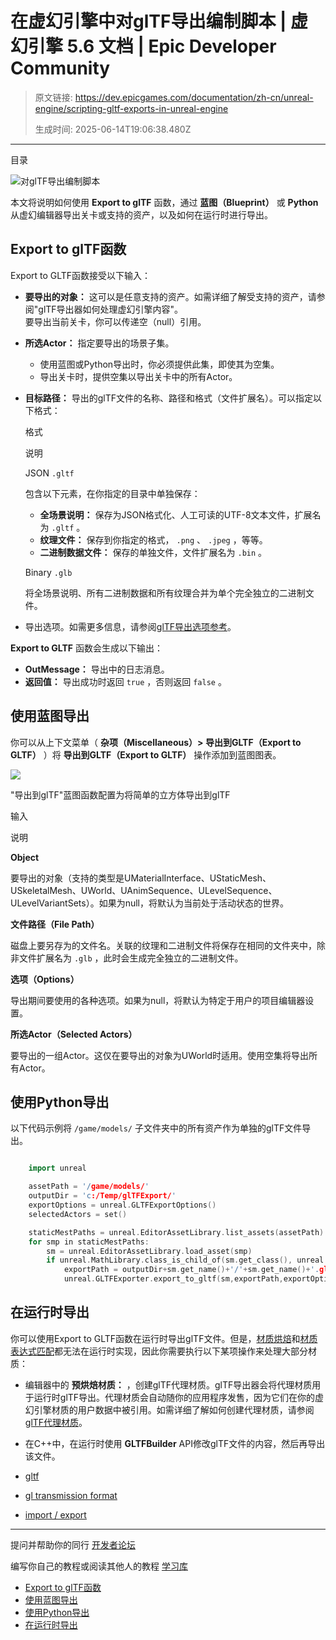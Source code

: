 # 在虚幻引擎中对glTF导出编制脚本 | 虚幻引擎 5.6 文档 | Epic Developer Community

> 原文链接: https://dev.epicgames.com/documentation/zh-cn/unreal-engine/scripting-gltf-exports-in-unreal-engine
> 
> 生成时间: 2025-06-14T19:06:38.480Z

---

目录

![对glTF导出编制脚本](https://dev.epicgames.com/community/api/documentation/image/651ba476-b6f1-4580-a9ec-6cee9f7dc118?resizing_type=fill&width=1920&height=335)

本文将说明如何使用 **Export to glTF** 函数，通过 **蓝图（Blueprint）** 或 **Python** 从虚幻编辑器导出关卡或支持的资产，以及如何在运行时进行导出。

## Export to glTF函数

Export to GLTF函数接受以下输入：

-   **要导出的对象：** 这可以是任意支持的资产。如需详细了解受支持的资产，请参阅"glTF导出器如何处理虚幻引擎内容"。  
    要导出当前关卡，你可以传递空（null）引用。
-   **所选Actor：** 指定要导出的场景子集。
    -   使用蓝图或Python导出时，你必须提供此集，即使其为空集。
    -   导出关卡时，提供空集以导出关卡中的所有Actor。
-   **目标路径：** 导出的glTF文件的名称、路径和格式（文件扩展名）。可以指定以下格式：
    
    格式
    
    说明
    
    JSON `.gltf`
    
    包含以下元素，在你指定的目录中单独保存：
    
    -   **全场景说明：** 保存为JSON格式化、人工可读的UTF-8文本文件，扩展名为 `.gltf` 。
    -   **纹理文件：** 保存到你指定的格式， `.png` 、 `.jpeg` ，等等。
    -   **二进制数据文件：** 保存的单独文件，文件扩展名为 `.bin` 。
    
    Binary `.glb`
    
    将全场景说明、所有二进制数据和所有纹理合并为单个完全独立的二进制文件。
    
-   导出选项。如需更多信息，请参阅[glTF导出选项参考](/documentation/zh-cn/unreal-engine/exporting-unreal-engine-content-to-gltf#gltf%E5%AF%BC%E5%87%BA%E9%80%89%E9%A1%B9%E5%8F%82%E8%80%83)。

**Export to GLTF** 函数会生成以下输出：

-   **OutMessage：** 导出中的日志消息。
-   **返回值：** 导出成功时返回 `true` ，否则返回 `false` 。

## 使用蓝图导出

你可以从上下文菜单（ **杂项（Miscellaneous）> 导出到GLTF（Export to GLTF）** ）将 **导出到GLTF（Export to GLTF）** 操作添加到蓝图图表。

![](https://d1iv7db44yhgxn.cloudfront.net/documentation/images/40356d3b-0e86-4b3d-a0d4-7569b4ea04b6/ue5_2-bp-export-to-gltf.png)

"导出到glTF"蓝图函数配置为将简单的立方体导出到glTF

输入

说明

**Object**

要导出的对象（支持的类型是UMaterialInterface、UStaticMesh、USkeletalMesh、UWorld、UAnimSequence、ULevelSequence、ULevelVariantSets）。如果为null，将默认为当前处于活动状态的世界。

**文件路径（File Path）**

磁盘上要另存为的文件名。关联的纹理和二进制文件将保存在相同的文件夹中，除非文件扩展名为 `.glb` ，此时会生成完全独立的二进制文件。

**选项（Options）**

导出期间要使用的各种选项。如果为null，将默认为特定于用户的项目编辑器设置。

**所选Actor（Selected Actors）**

要导出的一组Actor。这仅在要导出的对象为UWorld时适用。使用空集将导出所有Actor。

## 使用Python导出

以下代码示例将 `/game/models/` 子文件夹中的所有资产作为单独的glTF文件导出。

```cpp

    import unreal

    assetPath = '/game/models/'
    outputDir = 'c:/Temp/glTFExport/'
    exportOptions = unreal.GLTFExportOptions()
    selectedActors = set()

    staticMestPaths = unreal.EditorAssetLibrary.list_assets(assetPath)
    for smp in staticMestPaths:
        sm = unreal.EditorAssetLibrary.load_asset(smp)
        if unreal.MathLibrary.class_is_child_of(sm.get_class(), unreal.StaticMesh):
            exportPath = outputDir+sm.get_name()+'/'+sm.get_name()+'.gltf'
            unreal.GLTFExporter.export_to_gltf(sm,exportPath,exportOptions,selectedActors)

```

## 在运行时导出

你可以使用Export to GLTF函数在运行时导出glTF文件。但是，[材质烘焙](/documentation/zh-cn/unreal-engine/how-the-gltf-exporter-handles-unreal-engine-content#%E6%9D%90%E8%B4%A8%E7%83%98%E7%84%99)和[材质表达式匹配](/documentation/zh-cn/unreal-engine/how-the-gltf-exporter-handles-unreal-engine-content#%E6%9D%90%E8%B4%A8%E8%A1%A8%E8%BE%BE%E5%BC%8F%E5%8C%B9%E9%85%8D)都无法在运行时实现，因此你需要执行以下某项操作来处理大部分材质：

-   编辑器中的 **预烘焙材质：** ，创建glTF代理材质。glTF导出器会将代理材质用于运行时glTF导出。代理材质会自动随你的应用程序发售，因为它们在你的虚幻引擎材质的用户数据中被引用。如需详细了解如何创建代理材质，请参阅[glTF代理材质](/documentation/zh-cn/unreal-engine/gltf-proxy-materials-in-unreal-engine)。
-   在C++中，在运行时使用 **GLTFBuilder** API修改glTF文件的内容，然后再导出该文件。

-   [gltf](https://dev.epicgames.com/community/search?query=gltf)
-   [gl transmission format](https://dev.epicgames.com/community/search?query=gl%20transmission%20format)
-   [import / export](https://dev.epicgames.com/community/search?query=import%20%2F%20export)

* * *

提问并帮助你的同行 [开发者论坛](https://forums.unrealengine.com/categories?tag=unreal-engine)

编写你自己的教程或阅读其他人的教程 [学习库](https://dev.epicgames.com/community/unreal-engine/learning)

-   [Export to glTF函数](/documentation/zh-cn/unreal-engine/scripting-gltf-exports-in-unreal-engine#exporttogltf%E5%87%BD%E6%95%B0)
-   [使用蓝图导出](/documentation/zh-cn/unreal-engine/scripting-gltf-exports-in-unreal-engine#%E4%BD%BF%E7%94%A8%E8%93%9D%E5%9B%BE%E5%AF%BC%E5%87%BA)
-   [使用Python导出](/documentation/zh-cn/unreal-engine/scripting-gltf-exports-in-unreal-engine#%E4%BD%BF%E7%94%A8python%E5%AF%BC%E5%87%BA)
-   [在运行时导出](/documentation/zh-cn/unreal-engine/scripting-gltf-exports-in-unreal-engine#%E5%9C%A8%E8%BF%90%E8%A1%8C%E6%97%B6%E5%AF%BC%E5%87%BA)